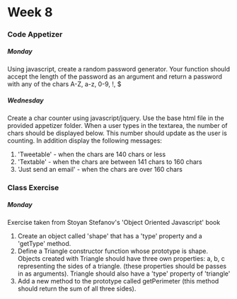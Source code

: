# Week 8

### Code Appetizer
##### Monday
Using javascript, create a random password generator. Your function should accept the length of the password as an argument and return a password with any of the chars A-Z, a-z, 0-9, !, $
##### Wednesday
Create a char counter using javascript/jquery. Use the base html file in the provided appetizer folder. When a user types in the textarea, the number of chars should be displayed below. This number should update as the user is counting. In addition display the following messages: <br/>
1. 'Tweetable' - when the chars are 140 chars or less <br/>
2. 'Textable' - when the chars are between 141 chars to 160 chars <br/>
3. 'Just send an email' - when the chars are over 160 chars <br/>

### Class Exercise
##### Monday 
Exercise taken from Stoyan Stefanov's 'Object Oriented Javascript' book <br/>
1. Create an object called 'shape' that has a 'type' property and a 'getType' method. <br/>
2. Define a Triangle constructor function whose prototype is shape. Objects created with Triangle should have three own properties: a, b, c representing the sides of a triangle. (these properties should be passes in as arguments). Triangle should also have a 'type' property of 'triangle'<br/>
3. Add a new method to the prototype called getPerimeter (this method should return the sum of all three sides).

